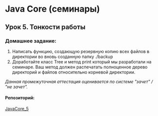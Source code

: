 # Java Core (семинары)
## Урок 5. Тонкости работы

### Домашнее задание:

1. Написать функцию, создающую резервную копию всех файлов в директории во вновь созданную папку ./backup
2. Доработайте класс Tree и метод print который мы разработали на семинаре. Ваш метод должен распечатать полноценное дерево директорий и файлов относительно корневой директории.

*Данная промежуточная аттестация оценивается по системе "зачет" / "не зачет".*

#### Репозиторий: 
[JavaCore_5](https://github.com/stanislavfor/JavaCore_5)